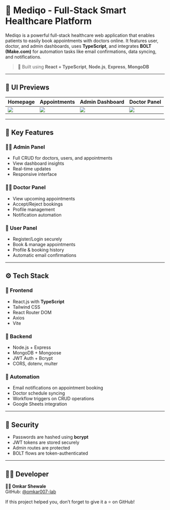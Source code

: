 # 💊 Mediqo - Full-Stack Smart Healthcare Platform

Mediqo is a powerful full-stack healthcare web application that enables patients to easily book appointments with doctors online. It features user, doctor, and admin dashboards, uses **TypeScript**, and integrates **BOLT (Make.com)** for automation tasks like email confirmations, data syncing, and notifications.

> 🚀 Built using **React + TypeScript**, **Node.js**, **Express**, **MongoDB**

---

## 📸 UI Previews

| Homepage | Appointments | Admin Dashboard | Doctor Panel |
|----------|--------------|------------------|---------------|
| ![](./assets/screenshots/home.png) | ![](./assets/screenshots/appointments.png) | ![](./assets/screenshots/admin.png) | ![](./assets/screenshots/doctor.png) |

---

## 🚀 Key Features

### 🧑‍💼 Admin Panel
- Full CRUD for doctors, users, and appointments
- View dashboard insights
- Real-time updates 
- Responsive interface

### 👨‍⚕️ Doctor Panel
- View upcoming appointments
- Accept/Reject bookings
- Profile management
- Notification automation 

### 👥 User Panel
- Register/Login securely
- Book & manage appointments
- Profile & booking history
- Automatic email confirmations 

---

## ⚙️ Tech Stack

### 🔹 Frontend
- React.js with **TypeScript**
- Tailwind CSS
- React Router DOM
- Axios
- Vite

### 🔹 Backend
- Node.js + Express
- MongoDB + Mongoose
- JWT Auth + Bcrypt
- CORS, dotenv, multer

### 🔹 Automation
- Email notifications on appointment booking
- Doctor schedule syncing
- Workflow triggers on CRUD operations
- Google Sheets integration 

---


## 🔐 Security

- Passwords are hashed using **bcrypt**
- JWT tokens are stored securely
- Admin routes are protected
- BOLT flows are token-authenticated

---


## 🙋‍♂️ Developer

**👨‍💻 Omkar Shewale**  
GitHub: [@omkar007-lab](https://github.com/omkar007-lab)  



If this project helped you, don’t forget to give it a ⭐ on GitHub!
